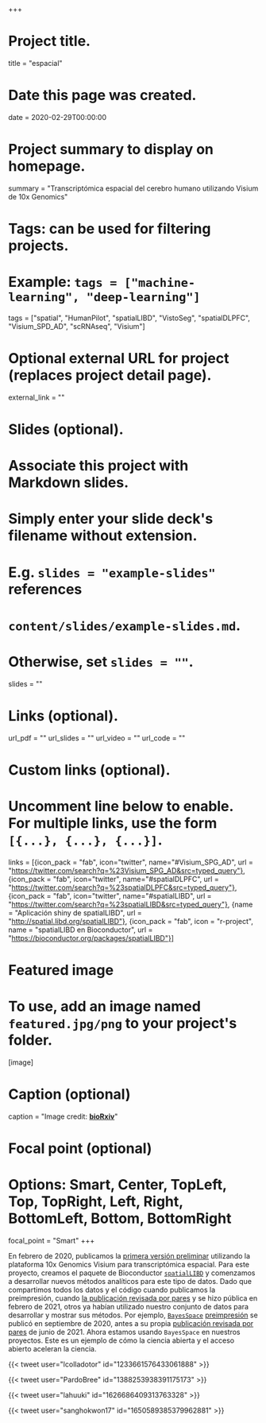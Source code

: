 +++
# Project title.
title = "espacial"

# Date this page was created.
date = 2020-02-29T00:00:00

# Project summary to display on homepage.
summary = "Transcriptómica espacial del cerebro humano utilizando Visium de 10x Genomics"

# Tags: can be used for filtering projects.
# Example: `tags = ["machine-learning", "deep-learning"]`
tags = ["spatial", "HumanPilot", "spatialLIBD", "VistoSeg", "spatialDLPFC", "Visium_SPD_AD", "scRNAseq", "Visium"]

# Optional external URL for project (replaces project detail page).
external_link = ""

# Slides (optional).
#   Associate this project with Markdown slides.
#   Simply enter your slide deck's filename without extension.
#   E.g. `slides = "example-slides"` references 
#   `content/slides/example-slides.md`.
#   Otherwise, set `slides = ""`.
slides = ""

# Links (optional).
url_pdf = ""
url_slides = ""
url_video = ""
url_code = ""

# Custom links (optional).
#   Uncomment line below to enable. For multiple links, use the form `[{...}, {...}, {...}]`.
links = [{icon_pack = "fab", icon="twitter", name="#Visium_SPG_AD", url = "https://twitter.com/search?q=%23Visium_SPG_AD&src=typed_query"}, {icon_pack = "fab", icon="twitter", name="#spatialDLPFC", url = "https://twitter.com/search?q=%23spatialDLPFC&src=typed_query"}, {icon_pack = "fab", icon="twitter", name="#spatialLIBD", url = "https://twitter.com/search?q=%23spatialLIBD&src=typed_query"}, {name = "Aplicación shiny de spatialLIBD", url = "http://spatial.libd.org/spatialLIBD"}, {icon_pack = "fab", icon = "r-project", name = "spatialLIBD en Bioconductor", url = "https://bioconductor.org/packages/spatialLIBD"}]

# Featured image
# To use, add an image named `featured.jpg/png` to your project's folder. 
[image]
  # Caption (optional)
  caption = "Image credit: [**bioRxiv**](https://www.biorxiv.org/content/10.1101/2020.02.28.969931v1)"
  
  # Focal point (optional)
  # Options: Smart, Center, TopLeft, Top, TopRight, Left, Right, BottomLeft, Bottom, BottomRight
  focal_point = "Smart"
+++

En febrero de 2020, publicamos la [primera versión preliminar](https://www.biorxiv.org/content/10.1101/2020.02.28.969931v1) utilizando la plataforma 10x Genomics Visium para transcriptómica espacial. Para este proyecto, creamos el paquete de Bioconductor [`spatialLIBD`](https://bioconductor.org/packages/spatialLIBD) y comenzamos a desarrollar nuevos métodos analíticos para este tipo de datos. Dado que compartimos todos los datos y el código cuando publicamos la preimpresión, cuando [la publicación revisada por pares](https://doi.org/10.1038/s41593-020-00787-0) y se hizo pública en febrero de 2021, otros ya habían utilizado nuestro conjunto de datos para desarrollar y mostrar sus métodos. Por ejemplo, [`BayesSpace`](http://bioconductor.org/packages/BayesSpace) [preimpresión](https://doi.org/10.1101/2020.09.04.283812) se publicó en septiembre de 2020, antes a su propia [publicación revisada por pares](https://doi.org/10.1038/s41587-021-00935-2) de junio de 2021. Ahora estamos usando `BayesSpace` en nuestros proyectos. Este es un ejemplo de cómo la ciencia abierta y el acceso abierto aceleran la ciencia.

{{< tweet user="lcolladotor" id="1233661576433061888" >}}

{{< tweet user="PardoBree" id="1388253938391175173" >}}

{{< tweet user="lahuuki" id="1626686409313763328" >}}

{{< tweet user="sanghokwon17" id="1650589385379962881" >}}
